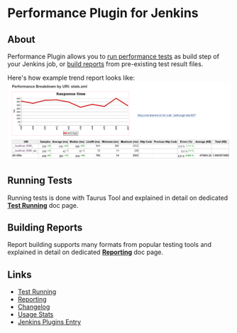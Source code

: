 # Performance Plugin for Jenkins 

## About

Performance Plugin allows you to [run performance tests](RunTests.md) as build step of your Jenkins job, or [build reports](Reporting.md) from pre-existing test result files. 

Here's how example trend report looks like:
![](report_seclevel.png)

## Running Tests

Running tests is done with Taurus Tool and explained in detail on dedicated **[Test Running](RunTests.md)** doc page.


## Building Reports

Report building supports many formats from popular testing tools and explained in detail on dedicated **[Reporting](Reporting.md)** doc page.


## Links

- [Test Running](RunTests.md)
- [Reporting](Reporting.md)
- [Changelog](Changelog.md)
- [Usage Stats](stats.html)
- [Jenkins Plugins Entry](https://wiki.jenkins-ci.org/display/JENKINS/Performance+Plugin)
